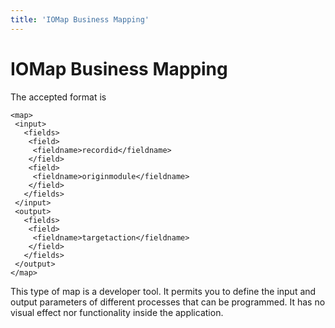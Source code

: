 ```yaml
---
title: 'IOMap Business Mapping'
---
```


IOMap Business Mapping
======================

The accepted format is

    <map> 
     <input> 
       <fields> 
        <field> 
         <fieldname>recordid</fieldname> 
        </field> 
        <field> 
         <fieldname>originmodule</fieldname> 
        </field> 
       </fields> 
     </input> 
     <output> 
       <fields> 
        <field> 
         <fieldname>targetaction</fieldname> 
        </field> 
       </fields> 
     </output> 
    </map>

This type of map is a developer tool. It permits you to define the input
and output parameters of different processes that can be programmed. It
has no visual effect nor functionality inside the application.
